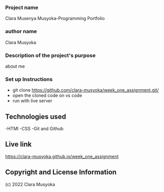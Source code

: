 ### Project name
Clara Musenya Musyoka-Programming Portfolio

### author name
Clara Musyoka

### Description of the project's purpose
about me

### Set up Instructions
- git clone https://github.com/clara-musyoka/week_one_assignment.git/
- open the cloned code on vs code
- run with live server

## Technologies used
-HTMl
-CSS
-Git and Github

## Live link 
https://clara-musyoka.github.io/week_one_assignment

## Copyright and License Information
(c) 2022 Clara Musyoka
